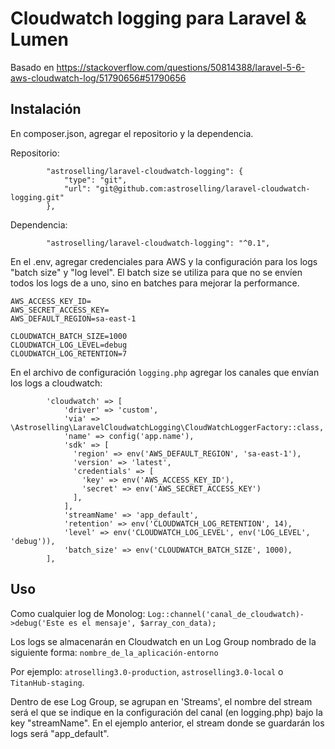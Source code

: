 # Cloudwatch logging para Laravel & Lumen

Basado en https://stackoverflow.com/questions/50814388/laravel-5-6-aws-cloudwatch-log/51790656#51790656

## Instalación
En composer.json, agregar el repositorio y la dependencia.

Repositorio:
```
        "astroselling/laravel-cloudwatch-logging": {
            "type": "git",
            "url": "git@github.com:astroselling/laravel-cloudwatch-logging.git"
        },
```
Dependencia:
```
        "astroselling/laravel-cloudwatch-logging": "^0.1",
```

En el .env, agregar credenciales para AWS y la configuración para los logs "batch size" y "log level". El batch size se utiliza para que no se envíen todos los logs de a uno, sino en batches para mejorar la performance.

```
AWS_ACCESS_KEY_ID=
AWS_SECRET_ACCESS_KEY=
AWS_DEFAULT_REGION=sa-east-1

CLOUDWATCH_BATCH_SIZE=1000
CLOUDWATCH_LOG_LEVEL=debug
CLOUDWATCH_LOG_RETENTION=7
```

En el archivo de configuración `logging.php` agregar los canales que envían los logs a cloudwatch:

```
        'cloudwatch' => [
            'driver' => 'custom',
            'via' => \Astroselling\LaravelCloudwatchLogging\CloudWatchLoggerFactory::class,
            'name' => config('app.name'),
            'sdk' => [
              'region' => env('AWS_DEFAULT_REGION', 'sa-east-1'),
              'version' => 'latest',
              'credentials' => [
                'key' => env('AWS_ACCESS_KEY_ID'),
                'secret' => env('AWS_SECRET_ACCESS_KEY')
              ],
            ],
            'streamName' => 'app_default',
            'retention' => env('CLOUDWATCH_LOG_RETENTION', 14),
            'level' => env('CLOUDWATCH_LOG_LEVEL', env('LOG_LEVEL', 'debug')),
            'batch_size' => env('CLOUDWATCH_BATCH_SIZE', 1000),
        ],
```



## Uso

Como cualquier log de Monolog:
`Log::channel('canal_de_cloudwatch)->debug('Este es el mensaje', $array_con_data);`

Los logs se almacenarán en Cloudwatch en un Log Group nombrado de la siguiente forma:
`nombre_de_la_aplicación-entorno`

Por ejemplo:
`atroselling3.0-production`, `astroselling3.0-local` o `TitanHub-staging`.

Dentro de ese Log Group, se agrupan en 'Streams', el nombre del stream será el que se indique en la configuración del canal (en logging.php) bajo la key "streamName". En el ejemplo anterior, el stream donde se guardarán los logs será "app_default".
